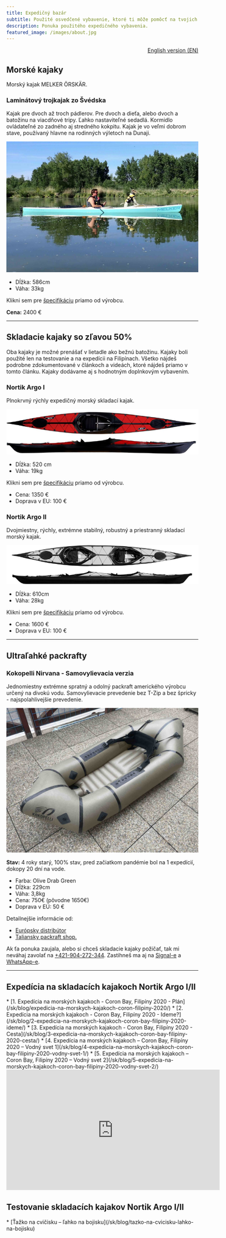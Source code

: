 ```yaml
---
title: Expedičný bazár
subtitle: Použité osvedčené vybavenie, ktoré ti môže pomôcť na tvojich cestách.
description: Ponuka použitého expedičného vybavenia.
featured_image: /images/about.jpg
---
```

<div class="fb-share-button"
	data-href="{{ page.url | absolute_url }}" 
	data-layout="button_count">
</div>

<div style="text-align: right">
    <a href="/secondhand">English version (EN)</a>
</div>

<h2>Morské kajaky</h2>
Morský kajak MELKER ÖRSKÄR.
<h3>Laminátový trojkajak zo Švédska</h3>
Kajak pre dvoch až troch pádlerov. Pre dvoch a dieťa, alebo dvoch a batožinu na viacdňové tripy. Ľahko nastaviteľné sedadlá. Kormidlo ovládateľné zo zadného aj stredného kokpitu. Kajak je vo veľmi dobrom stave, používaný hlavne na rodinných výletoch na Dunaji. 

![MELKER ÖRSKÄR](/assets/img/melker.jpg)

* Dĺžka: 586cm
* Váha: 33kg

Klikni sem pre <a href="https://melkerofsweden.se/products/melker-orskar">špecifikáciu</a> priamo od výrobcu.

**Cena:** 2400 €

---

<h2>Skladacie kajaky so zľavou 50%</h2>
Oba kajaky je možné prenášať v lietadle ako bežnú batožinu. Kajaky boli použité len na testovanie a na expedícii na Filipínach. Všetko nájdeš podrobne zdokumentované v článkoch a videách, ktoré nájdeš priamo v tomto článku. Kajaky dodávame aj s hodnotným doplnkovým vybavením.
<h3>Nortik Argo I</h3>
Plnokrvný rýchly expedičný morský skladací kajak.

![Nortik Argo I](/assets/img/argo.jpg)

* Dĺžka: 520 cm
* Váha: 19kg

Klikni sem pre <a href="https://www.faltboot.de/en/products/nortik/nortik-argo/">špecifikáciu</a> priamo od výrobcu.

* Cena: 1350 €
* Doprava v EU: 100 €

<h3>Nortik Argo II</h3>
Dvojmiestny, rýchly, extrémne stabilný, robustný a priestranný skladací morský kajak.

![Nortik Argo II](/assets/img/argo2.jpg)

* Dĺžka: 610cm
* Váha: 28kg 

Klikni sem pre <a href="https://www.faltboot.de/en/products/nortik/nortik-argo-2/">špecifikáciu</a> priamo od výrobcu.

* Cena: 1600 €
* Doprava v EU: 100 €

---

<h2>Ultraľahké packrafty</h2>
<h3>Kokopelli Nirvana - Samovylievacia verzia</h3>
Jednomiestny extrémne spratný a odolný packraft amerického výrobcu určený na divokú vodu. Samovylievacie prevedenie bez T-Zip a bez špricky - najspolahlivejšie prevedenie.

![Kokopelli Nirvana Self-Bailing](/assets/img/packraft.jpg)

**Stav:** 4 roky starý, 100% stav, pred začiatkom pandémie bol na 1 expedícií, dokopy 20 dní na vode.

* Farba: Olive Drab Green
* Dĺžka: 229cm
* Váha: 3,8kg
* Cena: 750€ (pôvodne 1650€)
* Doprava v EÚ: 50 €

Detailnejšie informácie od:
* <a href="https://www.systemxeurope.com/products/kokopelli-nirvana-self-bailing">Európsky distribútor</a>
* <a href="https://www.alpinaction.it/si/packrafti/11245-kokopelli-nirvana-self-bailer.html">Taliansky packraft shop.</a>

Ak ťa ponuka zaujala, alebo si chceš skladacie kajaky požičať, tak mi neváhaj zavolať na <a href="tel:00 421 904 272 344">+421-904-272-344</a>. Zastihneš ma aj na <a href="https://signal.org">Signal-e</a> a <a href="https://wa.me/421904272344">WhatsApp-e</a>.

---

<h2>Expedícia na skladacích kajakoch Nortik Argo I/II</h2>
* [1. Expedícia na morských kajakoch - Coron Bay, Filipíny 2020 - Plán](/sk/blog/expedicia-na-morskych-kajakoch-coron-filipiny-2020/)
* [2. Expedícia na morských kajakoch - Coron Bay, Filipíny 2020 - Ideme?](/sk/blog/2-expedicia-na-morskych-kajakoch-coron-bay-filipiny-2020-ideme/)
* [3. Expedícia na morských kajakoch - Coron Bay, Filipíny 2020 - Cesta](/sk/blog/3-expedicia-na-morskych-kajakoch-coron-bay-filipiny-2020-cesta/)
* [4. Expedícia na morských kajakoch – Coron Bay, Filipíny 2020 – Vodný svet 1](/sk/blog/4-expedicia-na-morskych-kajakoch-coron-bay-filipiny-2020-vodny-svet-1/)
* [5. Expedícia na morských kajakoch – Coron Bay, Filipíny 2020 – Vodný svet 2](/sk/blog/5-expedicia-na-morskych-kajakoch-coron-bay-filipiny-2020-vodny-svet-2/)

<iframe width="560" height="315" src="https://www.youtube.com/embed/2rHwlb1EJVo" title="YouTube video player" frameborder="0" allow="accelerometer; autoplay; clipboard-write; encrypted-media; gyroscope; picture-in-picture" allowfullscreen></iframe>

<h2>Testovanie skladacích kajakov Nortik Argo I/II</h2>
* [Ťažko na cvičisku – ľahko na bojisku](/sk/blog/tazko-na-cvicisku-lahko-na-bojisku)

<div class="fb-share-button"
	data-href="{{ page.url | absolute_url }}" 
	data-layout="button_count"
	style="float: right;">
</div>